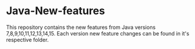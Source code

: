 # Java-New-features
This repository contains the new features from Java versions 7,8,9,10,11,12,13,14,15. Each version new feature changes can be found in it's respective folder.
